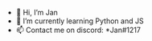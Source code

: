 - 👋 Hi, I’m Jan
- 🌱 I’m currently learning Python and JS
- 📫 Contact me on discord: *Jan#1217

<!---
Jan20202020/Jan20202020 is a ✨ special ✨ repository because its `README.md` (this file) appears on your GitHub profile.
You can click the Preview link to take a look at your changes.
--->

